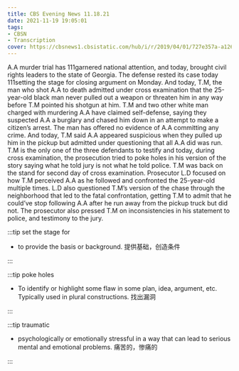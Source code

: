 ```yaml
---
title: CBS Evening News 11.18.21
date: 2021-11-19 19:05:01
tags:
- CBSN
- Transcription
cover: https://cbsnews1.cbsistatic.com/hub/i/r/2019/04/01/727e357a-a126-4138-a2c5-4d3222669d57/thumbnail/640x360/3ff2761028dc5c65cc4f07acd54bcd5c/cbsn2-logo-1920x1080.jpg
---
```

A.A murder trial has 111garnered national attention, and today, brought civil rights leaders to the state of Georgia. The defense rested its case today 111setting the stage for closing argument on Monday. And today, T.M, the man who shot A.A to death admitted under cross examination that the 25-year-old black man never pulled out a weapon or threaten him in any way before T.M pointed his shotgun at him. T.M and two other white man charged with murdering A.A have claimed self-defense, saying they suspected A.A a burglary and chased him down in an attempt to make a citizen’s arrest. The man has offered no evidence of A.A committing any crime. And today, T.M said A.A appeared suspicious when they pulled up him in the pickup but admitted under questioning that all A.A did was run. T.M is the only one of the three defendants to testify and today, during cross examination, the prosecution tried to poke holes in his version of the story saying what he told jury is not what he told police. T.M was back on the stand for second day of cross examination. Prosecutor L.D focused on how T.M perceived A.A as he followed and confronted the 25-year-old multiple times. L.D also questioned T.M’s version of the chase through the neighborhood that led to the fatal confrontation, getting T.M to admit that he could’ve stop following A.A after he run away from the pickup truck but did not. The prosecutor also pressed T.M on inconsistencies in his statement to police, and testimony to the jury.

:::tip set the stage for

- to provide the basis or background. 提供基础，创造条件

:::

:::tip poke holes

- To identify or highlight some flaw in some plan, idea, argument, etc. Typically used in plural constructions. 找出漏洞

:::

:::tip traumatic

- psychologically or emotionally stressful in a way that can lead to serious mental and emotional problems. 痛苦的，惨痛的

:::